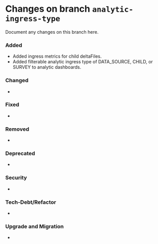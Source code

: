# Changes on branch `analytic-ingress-type`
Document any changes on this branch here.
### Added
- Added ingress metrics for child deltaFiles. 
- Added filterable analytic ingress type of DATA_SOURCE, CHILD, or SURVEY to analytic dashboards.

### Changed
- 

### Fixed
- 

### Removed
- 

### Deprecated
- 

### Security
- 

### Tech-Debt/Refactor
- 

### Upgrade and Migration
- 
